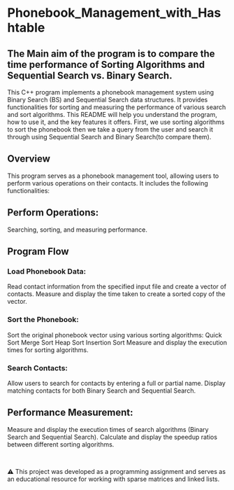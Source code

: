 # Phonebook_Management_with_Hashtable

## The Main aim of the program is to compare the time performance of Sorting Algorithms and Sequential Search vs. Binary Search.

This C++ program implements a phonebook management system using Binary Search (BS) and Sequential Search data structures. It provides functionalities for sorting and measuring the performance of various search and sort algorithms. This README will help you understand the program, how to use it, and the key features it offers. First, we use sorting algorithms to sort the phonebook then we take a query from the user and search it through using Sequential Search and Binary Search(to compare them).

## Overview
This program serves as a phonebook management tool, allowing users to perform various operations on their contacts. It includes the following functionalities:

## Perform Operations:

Searching, sorting, and measuring performance.

## Program Flow

### Load Phonebook Data:

Read contact information from the specified input file and create a vector of contacts.
Measure and display the time taken to create a sorted copy of the vector.

### Sort the Phonebook:

Sort the original phonebook vector using various sorting algorithms:
Quick Sort
Merge Sort
Heap Sort
Insertion Sort
Measure and display the execution times for sorting algorithms.

### Search Contacts:

Allow users to search for contacts by entering a full or partial name.
Display matching contacts for both Binary Search and Sequential Search.

## Performance Measurement:

Measure and display the execution times of search algorithms (Binary Search and Sequential Search).
Calculate and display the speedup ratios between different sorting algorithms.

<br>

⚠️ This project was developed as a programming assignment and serves as an educational resource for working with sparse matrices and linked lists.
